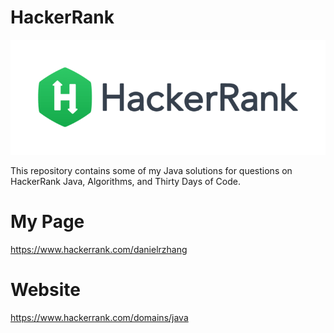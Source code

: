# HackerRank
![](/images/HackerRank.png)

This repository contains some of my Java solutions for questions on HackerRank Java, Algorithms, and Thirty Days of Code.

# My Page
https://www.hackerrank.com/danielrzhang

# Website
https://www.hackerrank.com/domains/java


